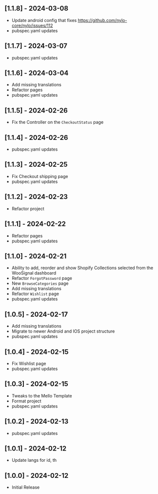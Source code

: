 ## [1.1.8] - 2024-03-08

* Update android config that fixes https://github.com/nylo-core/nylo/issues/112
* pubspec.yaml updates

## [1.1.7] - 2024-03-07

* pubspec.yaml updates

## [1.1.6] - 2024-03-04

* Add missing translations
* Refactor pages
* pubspec.yaml updates

## [1.1.5] - 2024-02-26

* Fix the Controller on the `CheckoutStatus` page

## [1.1.4] - 2024-02-26

* pubspec.yaml updates

## [1.1.3] - 2024-02-25

* Fix Checkout shipping page
* pubspec.yaml updates

## [1.1.2] - 2024-02-23

* Refactor project

## [1.1.1] - 2024-02-22

* Refactor pages
* pubspec.yaml updates

## [1.1.0] - 2024-02-21

* Ability to add, reorder and show Shopify Collections selected from the WooSignal dashboard
* Refactor `ForgotPassword` page
* New `BrowseCategories` page
* Add missing translations
* Refactor `Wishlist` page
* pubspec.yaml updates

## [1.0.5] - 2024-02-17

* Add missing translations
* Migrate to newer Android and IOS project structure
* pubspec.yaml updates

## [1.0.4] - 2024-02-15

* Fix Wishlist page
* pubspec.yaml updates

## [1.0.3] - 2024-02-15

* Tweaks to the Mello Template
* Format project
* pubspec.yaml updates

## [1.0.2] - 2024-02-13

* pubspec.yaml updates

## [1.0.1] - 2024-02-12

* Update langs for id, th

## [1.0.0] - 2024-02-12

* Initial Release
